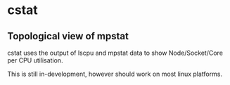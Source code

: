 cstat
======
## Topological view of mpstat 
cstat uses the output of lscpu and mpstat data to show Node/Socket/Core per CPU utilisation. 

This is still in-development, however should work on most linux platforms.

